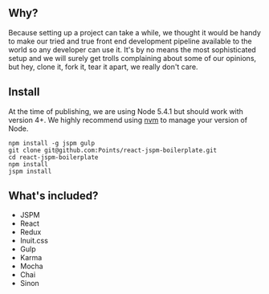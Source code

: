 ## Why?

Because setting up a project can take a while, we thought it would be handy to make our tried and true front end development pipeline available to the world so any developer can use it. It's by no means the most sophisticated setup and we will surely get trolls complaining about some of our opinions, but hey, clone it, fork it, tear it apart, we really don't care.

## Install

At the time of publishing, we are using Node 5.4.1 but should work with version 4+. We highly recommend using [nvm](https://github.com/creationix/nvm) to manage your version of Node.

```
npm install -g jspm gulp
git clone git@github.com:Points/react-jspm-boilerplate.git
cd react-jspm-boilerplate
npm install
jspm install
```

## What's included?

- JSPM
- React
- Redux
- Inuit.css
- Gulp
- Karma
- Mocha
- Chai
- Sinon

